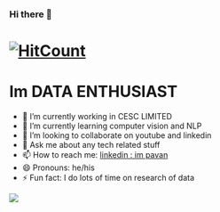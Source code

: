 ### Hi there 👋


# [![HitCount](https://hits.dwyl.com/pbannuru/pbannuru.svg?style=flat-square&show=unique)](http://hits.dwyl.com/pbannuru/pbannuru)




# Im  DATA ENTHUSIAST 


- 🔭 I’m currently working in CESC LIMITED
- 🌱 I’m currently learning computer vision and NLP
- 👯 I’m looking to collaborate on youtube and linkedin
- 💬 Ask me about any tech related stuff
- 📫 How to reach me: [linkedin : im pavan](https://www.linkedin.com/in/pavan-kumar-a58988a9)
- 😄 Pronouns: he/his
- ⚡ Fun fact: I do lots of time on research of data
<img src="https://github-readme-stats.vercel.app/api?username=pbannuru&&show_icons=true&title_color=ffffff&icon_color=bb2acf&text_color=daf7dc&bg_color=181816">
